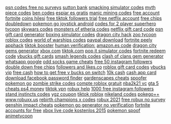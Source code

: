 <a href="https://lookerstudio.google.com/reporting/17f9c228-ae0b-409c-81f2-be97cc01390b/page/DjD">psn codes free no surveys</a>
<a href="https://lookerstudio.google.com/reporting/42237bea-9538-4168-a842-7d0a57cf5a0c/page/DjD">sutton bank</a>
<a href="https://lookerstudio.google.com/reporting/4ae0b118-2558-4ccd-b28f-041ee088c506/page/DjD">smacking simulator codes</a>
<a href="https://lookerstudio.google.com/reporting/d8218f80-2131-47a1-8fb6-f480c6f603ec/page/DjD">myth piece codes</a>
<a href="https://lookerstudio.google.com/reporting/31e9f59b-6a86-49d5-ab79-9f21ca6e9184?s=ncYqnuSNDoo">ben codes</a>
<a href="https://lookerstudio.google.com/reporting/cdb4008b-4add-4dce-8c07-7d5e7818c72a/page/wBqDD">espiar es gratis</a>
<a href="https://lookerstudio.google.com/reporting/6447650c-81b4-4847-b76a-8eb7ccb5c216/page/DjD">manic mining codes</a>
<a href="https://lookerstudio.google.com/reporting/feb6e98a-b236-4c5f-b151-45b4d086d723/page/DjD">free account fortnite</a>
<a href="https://lookerstudio.google.com/reporting/51bb0724-e264-43a1-9f10-d7d97ab27e32/page/DjD">coins hilesi</a>
<a href="https://lookerstudio.google.com/s/uPM3nBht2vY">free tiktok followers trial</a>
<a href="https://lookerstudio.google.com/reporting/5f6fc126-d911-4017-a4f1-d9b1f4bfa6ea/page/LjD">free netflix account</a>
<a href="https://lookerstudio.google.com/s/rIrEzIzij_E">free chips doubledown</a>
<a href="https://lookerstudio.google.com/s/tv7ObrIFlzs">pokemon go joystick android</a>
<a href="https://lookerstudio.google.com/reporting/046f6c4f-8547-49b6-bbc5-b696e4cd6c06/page/DjD">codes for 2 player superhero tycoon</a>
<a href="https://lookerstudio.google.com/reporting/2c178672-136a-4468-8926-b4cd9ff817b4?s=uKD8u2TQt4o">skywars codes</a>
<a href="https://lookerstudio.google.com/reporting/7e0fa77b-6a14-44a8-b1be-3798dfc38109/page/DjD">monsters of etheria codes</a>
<a href="https://lookerstudio.google.com/reporting/b4522910-b5a3-484c-bb1a-c0e49a9b8237/page/DjD">netflix gift card code</a>
<a href="https://lookerstudio.google.com/reporting/40b12775-1c06-4e70-a733-072984e3e615/page/DjD">psn gift card generator</a>
<a href="https://lookerstudio.google.com/reporting/fcd43c27-d1a0-4901-9874-15e8d7cb00f2/page/DjD">boxing simulator codes</a>
<a href="https://lookerstudio.google.com/s/k1RiE02VV0k">dragon city hack</a>
<a href="https://lookerstudio.google.com/reporting/771dac84-03bb-4398-84c8-37aa93f02a21/page/DjD">zoo tycoon roblox codes</a>
<a href="https://lookerstudio.google.com/reporting/5304a535-9d1f-4216-a463-8b21ed96a511/page/DjD">world of warships codes</a>
<a href="https://lookerstudio.google.com/reporting/3818c36b-75b6-4274-adce-678825086a75/page/DjD">paypal download</a>
<a href="https://lookerstudio.google.com/reporting/4fd41767-f5b0-4994-848f-fa39581e1bf6/page/DjD">fortnite peely</a>
<a href="https://lookerstudio.google.com/reporting/e9455c6f-0476-4e87-9b51-327a79e7790b/page/HWT9C">apphack</a>
<a href="https://lookerstudio.google.com/reporting/ebee477a-3d9a-4d79-81e5-0efc4ddfa4cd/page/KA2AD">tiktok booster</a>
<a href="https://lookerstudio.google.com/reporting/02b8c3e5-ab60-43e9-ba73-50e9668594e9/page/DjD">human verification:</a>
<a href="https://lookerstudio.google.com/reporting/589db4ae-e1cb-4bb4-aab9-e93a312b80f3/page/bWgDD">amazon.es code</a>
<a href="https://lookerstudio.google.com/reporting/74a02049-c1a9-4e0e-994d-576ce0345ebf/page/DjD">dragon city gems generator</a>
<a href="https://lookerstudio.google.com/reporting/4bd86ab6-9c3b-4ba5-ac67-259835935f6b/page/DjD">xbox com</a>
<a href="https://lookerstudio.google.com/reporting/2792b4fa-3d1f-4c1c-9d66-a8d3b97d5225/page/KA2AD">tiktok.com</a>
<a href="https://lookerstudio.google.com/reporting/3f6baec1-8544-4f6b-b056-3eee4fcdbd62/page/DjD">pop it simulator codes</a>
<a href="https://lookerstudio.google.com/reporting/5186fa4e-0b55-43ab-ae30-1131d53f8bac/page/DjD">fortnite redeem code</a>
<a href="https://lookerstudio.google.com/reporting/5df43901-1ed8-4354-bee0-f4c1041361b2/page/DjD">vbucks gift cards</a>
<a href="https://lookerstudio.google.com/reporting/eaa14bee-390c-4ef4-8527-5d42de0ebfce/page/DjD">smash legends codes</a>
<a href="https://lookerstudio.google.com/reporting/ec513fc0-a605-4386-8b12-94a088b5e555/page/DjD">clash of clans gem generator</a>
<a href="https://lookerstudio.google.com/reporting/6729b80a-a285-445e-a203-cd6495030d06/page/DjD">whatsapp google</a>
<a href="https://lookerstudio.google.com/s/qu6hl350hjE">odd socks game cheats</a>
<a href="https://lookerstudio.google.com/reporting/6ec79b30-5ca0-4dfa-83cd-730e741068bf/page/DjD">free 50 instagram followers</a>
<a href="https://lookerstudio.google.com/s/g7su96nKods">double down free chips</a>
<a href="https://lookerstudio.google.com/reporting/3e3b885a-9efc-49fa-afdf-269b88112ec0/page/DjD">followers and likes.co</a>
<a href="https://lookerstudio.google.com/reporting/5fb2ca94-29f2-481c-8017-4cc5f31ac924/page/DjD">roblox gift card codes</a>
<a href="https://lookerstudio.google.com/reporting/0aff3b96-fa56-4d8e-bd16-8aeb0f1814a7/page/DjD">vbucks vip</a>
<a href="https://lookerstudio.google.com/reporting/3f606180-31a5-4691-8cec-55c0fe31d9e9/page/0IaDD">free cash</a>
<a href="https://lookerstudio.google.com/reporting/6a99ac1c-5005-43b3-824f-df19024691ae/page/DjD">how to get free v bucks on switch</a>
<a href="https://lookerstudio.google.com/reporting/47f30936-2fb2-4da8-8acd-03785a037fd2/page/zuwAD">10k cash</a>
<a href="https://lookerstudio.google.com/reporting/328891dc-6584-464a-9aac-009bd518191f/page/qlD">cash app card</a>
<a href="https://lookerstudio.google.com/reporting/0282dd08-14b2-4af5-a14b-92f5a1d0ac13/page/DjD">download facebook password finder</a>
<a href="https://lookerstudio.google.com/reporting/04296a1a-1d81-4904-a177-8703047516a0?s=qPKjDetDCyA">gardenscapes cheats</a>
<a href="https://lookerstudio.google.com/reporting/18befc6d-b97a-4c8b-a6ed-e74bd7220c2f?s=slDimdk_ODw">spoofer pokemon go</a>
<a href="https://lookerstudio.google.com/reporting/1b47b915-82f2-4068-b495-d4a662e65dae/page/DjD">zombie strike codes</a>
<a href="https://lookerstudio.google.com/reporting/2c74592f-d9ae-48b8-9254-6c9151d8acb8?s=i36WCU068Nw">compte roblox gratuit</a>
<a href="https://lookerstudio.google.com/reporting/eaedd243-5fb7-442d-9c05-a5544a9ca488/page/kupDD">nba2k21 vc</a>
<a href="https://lookerstudio.google.com/reporting/40b3daf9-f442-4dc2-aa3d-10a4063730b9/page/rjpDD">gta 5 cheats ps4 money</a>
<a href="https://lookerstudio.google.com/reporting/b65ca807-8f46-45e1-831f-cbd67341158b/page/KA2AD">tiktok vpn</a>
<a href="https://lookerstudio.google.com/reporting/e9cfd4dd-ee79-492a-b79f-976e4d1ebc6d/page/DjD">robux help</a>
<a href="https://lookerstudio.google.com/reporting/03c45812-15d4-43fa-87fc-69f9ea5c6bf5/page/DjD">1000 free instagram followers</a>
<a href="https://lookerstudio.google.com/reporting/0e4d8a99-c435-4265-af88-ed8168940e61/page/DjD">stand instincts codes</a>
<a href="https://lookerstudio.google.com/reporting/5d18f2eb-44fa-40a3-90b0-34e4de36679d/page/DjD">ygz coupon</a>
<a href="https://lookerstudio.google.com/reporting/fc46b707-3389-4b04-9e38-bc0a7d6c721e/page/KA2AD">tiktok roblox</a>
<a href="https://lookerstudio.google.com/reporting/1f95d9fe-910f-46c0-a5c9-307024dd0f52/page/DjD">nikeland codes</a>
<a href="https://lookerstudio.google.com/reporting/b84bd383-0c36-49f8-8fb4-dc7e197776e6/page/DjD">pokego++</a>
<a href="https://lookerstudio.google.com/reporting/0e44331d-647d-4746-8d22-24e4057c1b2f?s=ioWyrP8i86o">www,robuxx.us</a>
<a href="https://lookerstudio.google.com/reporting/169e7618-bc2a-4b5d-b47c-7dfc7fbf4704?s=jGowQlRYplA">rebirth champions x codes</a>
<a href="https://lookerstudio.google.com/reporting/1369e63a-fc20-4974-8d58-07338a9e6a55/page/DjD">robux 2021</a>
<a href="https://lookerstudio.google.com/reporting/bc212813-e021-4e1a-9824-9e88718dd753/page/DjD">free robux no survey</a>
<a href="https://lookerstudio.google.com/reporting/4d074723-8e45-411b-9566-b8a22325c425/page/DjD">genshin impact cheats</a>
<a href="https://lookerstudio.google.com/s/shLbwL8-ofc">pokemon go generator no verification</a>
<a href="https://lookerstudio.google.com/reporting/0e76c502-985b-437c-8545-8733fba7c489/page/DjD">fortnite accounts for free</a>
<a href="https://lookerstudio.google.com/reporting/1098c563-605c-4fdf-bfb9-8443677e448e/page/DjD">xbox live code kostenlos 2015</a>
<a href="https://lookerstudio.google.com/reporting/2bb44f42-3098-4f6b-8eb1-02103018eb60/page/DjD">pokemon spoof</a>
<a href="https://lookerstudio.google.com/reporting/b4009204-3cd6-4370-9d84-37e8a7007e00/page/DjD">animetycoon</a>
